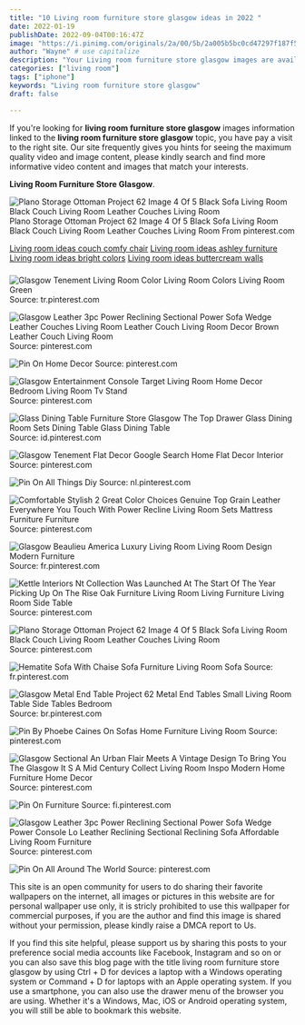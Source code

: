 ```yaml
---
title: "10 Living room furniture store glasgow ideas in 2022 "
date: 2022-01-19
publishDate: 2022-09-04T00:16:47Z
image: "https://i.pinimg.com/originals/2a/00/5b/2a005b5bc0cd47297f187f5cf3213d10.jpg"
author: "Wayne" # use capitalize
description: "Your Living room furniture store glasgow images are available. Living room furniture store glasgow are a topic that is being searched for and liked by netizens now. You can Download the Living room furniture store glasgow files here. Find and Download all free vectors."
categories: ["living room"]
tags: ["iphone"]
keywords: "Living room furniture store glasgow"
draft: false

---
```


If you're looking for **living room furniture store glasgow** images information linked to the **living room furniture store glasgow** topic, you have pay a visit to the right  site.  Our site frequently  gives you  hints  for seeing  the maximum  quality video and image  content, please kindly search and find more informative video content and images  that match your interests.

**Living Room Furniture Store Glasgow**. 

![Plano Storage Ottoman Project 62 Image 4 Of 5 Black Sofa Living Room Black Couch Living Room Leather Couches Living Room](https://i.pinimg.com/originals/2a/69/7b/2a697b48ad79932f201a7955d2e68633.jpg "Plano Storage Ottoman Project 62 Image 4 Of 5 Black Sofa Living Room Black Couch Living Room Leather Couches Living Room")
Plano Storage Ottoman Project 62 Image 4 Of 5 Black Sofa Living Room Black Couch Living Room Leather Couches Living Room From pinterest.com

[Living room ideas couch comfy chair](/living-room-ideas-couch-comfy-chair/)
[Living room ideas ashley furniture](/living-room-ideas-ashley-furniture/)
[Living room ideas bright colors](/living-room-ideas-bright-colors/)
[Living room ideas buttercream walls](/living-room-ideas-buttercream-walls/)



### 

 


![Glasgow Tenement Living Room Color Living Room Colors Living Room Green](https://i.pinimg.com/originals/61/a0/6a/61a06a42be6d464b2d0eafd1e22a44d4.jpg "Glasgow Tenement Living Room Color Living Room Colors Living Room Green")
Source: tr.pinterest.com

 

![Glasgow Leather 3pc Power Reclining Sectional Power Sofa Wedge Leather Couches Living Room Leather Couch Living Room Decor Brown Leather Couch Living Room](https://i.pinimg.com/originals/6a/b0/6c/6ab06c9dc5cf2ead172cf7dc8ad690ca.jpg "Glasgow Leather 3pc Power Reclining Sectional Power Sofa Wedge Leather Couches Living Room Leather Couch Living Room Decor Brown Leather Couch Living Room")
Source: pinterest.com

 

![Pin On Home Decor](https://i.pinimg.com/originals/57/b8/d1/57b8d11e2db4743846968199ba1431eb.jpg "Pin On Home Decor")
Source: pinterest.com

 

![Glasgow Entertainment Console Target Living Room Home Decor Bedroom Living Room Tv Stand](https://i.pinimg.com/originals/4e/c1/2e/4ec12e6e290e89b21331178ccdc23236.jpg "Glasgow Entertainment Console Target Living Room Home Decor Bedroom Living Room Tv Stand")
Source: pinterest.com

 

![Glass Dining Table Furniture Store Glasgow The Top Drawer Glass Dining Room Sets Dining Table Glass Dining Table](https://i.pinimg.com/originals/14/02/58/1402580169100a4ed3585ffb033002bd.jpg "Glass Dining Table Furniture Store Glasgow The Top Drawer Glass Dining Room Sets Dining Table Glass Dining Table")
Source: id.pinterest.com

 

![Glasgow Tenement Flat Decor Google Search Home Flat Decor Interior](https://i.pinimg.com/originals/4a/83/bb/4a83bb8eb358e9b6d3a9ace502e55c2e.jpg "Glasgow Tenement Flat Decor Google Search Home Flat Decor Interior")
Source: pinterest.com

 

![Pin On All Things Diy](https://i.pinimg.com/564x/bb/4f/1f/bb4f1fbc6d5ad5e4ed917427f2c93589.jpg "Pin On All Things Diy")
Source: nl.pinterest.com

 

![Comfortable Stylish 2 Great Color Choices Genuine Top Grain Leather Everywhere You Touch With Power Recline Living Room Sets Mattress Furniture Furniture](https://i.pinimg.com/originals/78/c1/e1/78c1e197066dd830c5924e7105a173e4.jpg "Comfortable Stylish 2 Great Color Choices Genuine Top Grain Leather Everywhere You Touch With Power Recline Living Room Sets Mattress Furniture Furniture")
Source: pinterest.com

 

![Glasgow Beaulieu America Luxury Living Room Living Room Design Modern Furniture](https://i.pinimg.com/originals/84/aa/d9/84aad97f0bda872818511eedce9f4811.jpg "Glasgow Beaulieu America Luxury Living Room Living Room Design Modern Furniture")
Source: fr.pinterest.com

 

![Kettle Interiors Nt Collection Was Launched At The Start Of The Year Picking Up On The Rise Oak Furniture Living Room Living Furniture Living Room Side Table](https://i.pinimg.com/originals/17/d9/2f/17d92f9a5843e7b77ac3bfc44bcba8b5.jpg "Kettle Interiors Nt Collection Was Launched At The Start Of The Year Picking Up On The Rise Oak Furniture Living Room Living Furniture Living Room Side Table")
Source: pinterest.com

 

![Plano Storage Ottoman Project 62 Image 4 Of 5 Black Sofa Living Room Black Couch Living Room Leather Couches Living Room](https://i.pinimg.com/originals/2a/69/7b/2a697b48ad79932f201a7955d2e68633.jpg "Plano Storage Ottoman Project 62 Image 4 Of 5 Black Sofa Living Room Black Couch Living Room Leather Couches Living Room")
Source: pinterest.com

 

![Hematite Sofa With Chaise Sofa Furniture Living Room Sofa](https://i.pinimg.com/originals/07/ed/fe/07edfe3820c0d62dd181aecb6abffa70.jpg "Hematite Sofa With Chaise Sofa Furniture Living Room Sofa")
Source: fr.pinterest.com

 

![Glasgow Metal End Table Project 62 Metal End Tables Small Living Room Table Side Tables Bedroom](https://i.pinimg.com/originals/03/11/39/03113913c608ddb5cc408664bbaee1f8.png "Glasgow Metal End Table Project 62 Metal End Tables Small Living Room Table Side Tables Bedroom")
Source: br.pinterest.com

 

![Pin By Phoebe Caines On Sofas Home Furniture Living Room](https://i.pinimg.com/originals/cd/5d/70/cd5d7067e50f17771c8879e654a5ccdc.jpg "Pin By Phoebe Caines On Sofas Home Furniture Living Room")
Source: pinterest.com

 

![Glasgow Sectional An Urban Flair Meets A Vintage Design To Bring You The Glasgow It S A Mid Century Collect Living Room Inspo Modern Home Furniture Home Decor](https://i.pinimg.com/originals/5b/39/2d/5b392d818114b7258d1509fe75ff9fc5.jpg "Glasgow Sectional An Urban Flair Meets A Vintage Design To Bring You The Glasgow It S A Mid Century Collect Living Room Inspo Modern Home Furniture Home Decor")
Source: pinterest.com

 

![Pin On Furniture](https://i.pinimg.com/originals/96/64/77/9664778474f45dc7e7ca0afb3e0817a8.jpg "Pin On Furniture")
Source: fi.pinterest.com

 

![Glasgow Leather 3pc Power Reclining Sectional Power Sofa Wedge Power Console Lo Leather Reclining Sectional Reclining Sofa Affordable Living Room Furniture](https://i.pinimg.com/originals/ee/8b/c3/ee8bc34e4327da7b7941672938f4ca27.jpg "Glasgow Leather 3pc Power Reclining Sectional Power Sofa Wedge Power Console Lo Leather Reclining Sectional Reclining Sofa Affordable Living Room Furniture")
Source: pinterest.com

 

![Pin On All Around The World](https://i.pinimg.com/originals/2a/00/5b/2a005b5bc0cd47297f187f5cf3213d10.jpg "Pin On All Around The World")
Source: pinterest.com

 

This site is an open community for users to do sharing their favorite wallpapers on the internet, all images or pictures in this website are for personal wallpaper use only, it is stricly prohibited to use this wallpaper for commercial purposes, if you are the author and find this image is shared without your permission, please kindly raise a DMCA report to Us.

If you find this site helpful, please support us by sharing this posts to your preference social media accounts like Facebook, Instagram and so on or you can also save this blog page with the title living room furniture store glasgow by using Ctrl + D for devices a laptop with a Windows operating system or Command + D for laptops with an Apple operating system. If you use a smartphone, you can also use the drawer menu of the browser you are using. Whether it's a Windows, Mac, iOS or Android operating system, you will still be able to bookmark this website.

